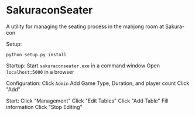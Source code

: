 SakuraconSeater
==========

A utility for managing the seating process in the mahjong room at Sakura-con

Setup:
``` 
python setup.py install
```

Startup:
Start `sakuraconseater.exe` in a command window
Open `localhost:5000` in a browser

Configuration:
Click `Admin`
Add Game Type, Duration, and player count
Click "Add"

Start:
Click "Management"
Click "Edit Tables"
Click "Add Table"
Fill information
Click "Stop Editing"
